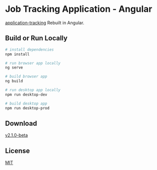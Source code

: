 # Job Tracking Application - Angular

[application-tracking](https://github.com/gKushagra/application-tracking) Rebuilt in Angular.

## Build or Run Locally

```bash
# install dependencies
npm install

# run browser app locally
ng serve

# build browser app
ng build

# run desktop app locally
npm run desktop-dev

# build desktop app
npm run desktop-prod
```

## Download
[v2.1.0-beta]()

## License
[MIT](https://choosealicense.com/licenses/mit/)

